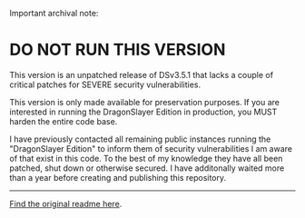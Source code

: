 Important archival note:

# DO NOT RUN THIS VERSION

This version is an unpatched release of DSv3.5.1 that lacks a couple of critical patches for SEVERE security vulnerabilities. 

This version is only made available for preservation purposes. If you are interested in running the DragonSlayer Edition in production, you MUST harden the entire code base.

I have previously contacted all remaining public instances running the "DragonSlayer Edition" to inform them of security vulnerabilities I am aware of that exist in this code. To the best of my knowledge they have all been patched, shut down or otherwise secured. I have additonally waited more than a year before creating and publishing this repository.

---

[Find the original readme here](README.txt).
